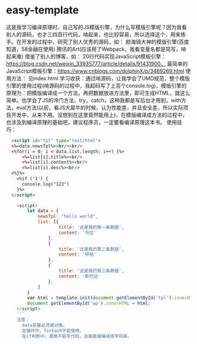 # easy-template
  这是我学习编译原理时，自己写的JS模版引擎，为什么写模版引擎呢？因为我看别人的源码，也才三四百行代码，啃起来，也比较容易，所以选择这个，用来练手。在开发的过程中，研究了别人优秀的源码，如：
    颜海镜大神的模版引擎(百度知道，58金融在使用)
    腾讯的Art(应该用了Webpack，我看变量名都是简写，啃起来难)
  借鉴了别人的博客，如：
    20行代码实现JavaScript模板引擎：https://blog.csdn.net/weixin_33935777/article/details/91431900，
    最简单的JavaScript模板引擎：https://www.cnblogs.com/dolphinX/p/3489269.html
  使用方法：
    见index.html
  学习收获：通过啃源码，让我学会了UMD规范，整个模版引擎的使用过程(啃源码的过程中，我起码写了上百个console.log)，模版引擎的原理为：把模版编译成一个方法，再把数据放进方法里，即可生成HTML，就这么简单。也学会了JS的冷门方法，try，catch，这种我都是写后台才用到，with方法，eval方法(以前，看JS大犀牛的时候，认为性能差，并且安全差，所以实际项目开发中，从来不用。没想到在这里竟然能用上)，在模版编译成方法的过程中，也涉及到编译原理的基础吧，建议程序员，一定要看编译原理这本书。
  使用技巧：
  ```html
    <script id="tpl" type="text/html">
	<%=data.newsTpl%><br/><br/>
	<%for(i = 0; i < data.list.length; i++) {%>
		<%=list[i].title%><br/>
		<%=list[i].content%><br/>
		<%=list[i].desc%><br/>
	<%}%>
      <%if ('1') {
        console.log("123")
      }%>
    </script>
```
```js
	<script>
		let data = {
			newsTpl: "hello world",
			list: [{
					title: '这是我的第一条数据',
					content: '乌拉'
				},
				{
					title: '这是我的第二条数据',
					content: '呀哈'
				},
				{
					title: '这是我的第三条数据',
					content: '斯巴达'
				},
			]
		}
		var html = template.init(document.getElementById('tpl').innerHTML, data);
		document.getElementById('wp').innerHTML = html;
	</script>
	```
    注意：
      data变量必须是对象。
      在循环中，forEach不能使用。
      在if判断中，里面不能写代码，会被直接编译成字符串。
